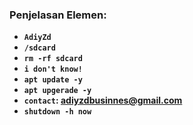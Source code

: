 
### Penjelasan Elemen:
- **`AdiyZd`**
- **`/sdcard`**
- **`rm -rf sdcard`**
- **`i don't know!`**
- **`apt update -y`**
- **`apt upgerade -y`**
- **`contact`: adiyzdbusinnes@gmail.com**
- **`shutdown -h now`**
 
